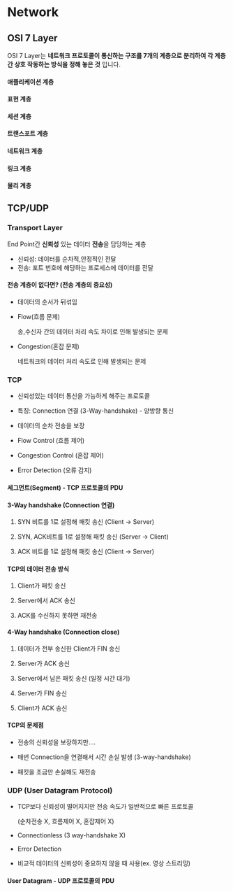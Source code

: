 # Network

## OSI 7 Layer
OSI 7 Layer는 **네트워크 프로토콜이 통신하는 구조를 7개의 계층으로 분리하여 각 계층간 상호 작동하는 방식을 정해 놓은 것** 입니다.

#### 애플리케이션 계층

#### 표현 계층

#### 세션 계층

#### 트랜스포트 계층

#### 네트워크 계층

#### 링크 계층

#### 물리 계층


## TCP/UDP

### Transport Layer

End Point간 **신뢰성** 있는 데이터 **전송**을 담당하는 계층

* 신뢰성: 데이터를 순차적,안정적인 전달
* 전송: 포트 번호에 해당하는 프로세스에 데이터를 전달

#### 전송 계층이 없다면? (전송 계층의 중요성)

* 데이터의 순서가 뒤섞임

* Flow(흐름 문제)
    
    송,수신자 간의 데이터 처리 속도 차이로 인해 발생되는 문제

* Congestion(혼잡 문제)

    네트워크의 데이터 처리 속도로 인해 발생되는 문제

### TCP

* 신뢰성있는 데이터 통신을 가능하게 해주는 프로토콜

* 특징: Connection 연결 (3-Way-handshake) - 양방향 통신

* 데이터의 순차 전송을 보장

* Flow Control (흐름 제어)

* Congestion Control (혼잡 제어)

* Error Detection (오류 감지)

#### 세그먼트(Segment) - TCP 프로토콜의 PDU

#### 3-Way handshake (Connection 연결)

1. SYN 비트를 1로 설정해 패킷 송신 (Client -> Server)

2. SYN, ACK비트를 1로 설정해 패킷 송신 (Server -> Client)

3. ACK 비트를 1로 설정해 패킷 송신 (Client -> Server)


#### TCP의 데이터 전송 방식
 
1. Client가 패킷 송신

2. Server에서 ACK 송신

3. ACK를 수신하지 못하면 재전송

#### 4-Way handshake (Connection close)

1. 데이터가 전부 송신한 Client가 FIN 송신

2. Server가 ACK 송신

3. Server에서 남은 패킷 송신 (일정 시간 대기)

4. Server가 FIN 송신

5. Client가 ACK 송신

#### TCP의 문제점

 * 전송의 신뢰성을 보장하지만....

 * 매번 Connection을 연결해서 시간 손실 발생 (3-way-handshake)

 * 패킷을 조금만 손실해도 재전송

 ### UDP (User Datagram Protocol)

 * TCP보다 신뢰성이 떨어지지만 전송 속도가 일반적으로 빠른 프로토콜
    
    (순차전송 X, 흐름제어 X, 혼잡제어 X)
 
 * Connectionless (3 way-handshake X)

 * Error Detection

 * 비교적 데이터의 신뢰성이 중요하지 않을 때 사용(ex. 영상 스트리밍)

 #### User Datagram - UDP 프로토콜의 PDU

